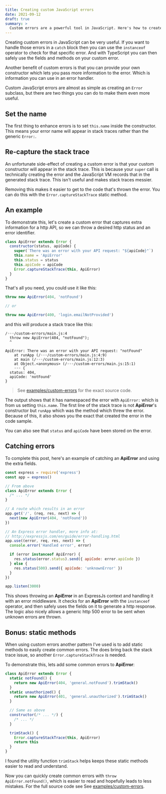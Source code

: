 ```yaml
---
title: Creating custom JavaScript errors
date: 2021-09-12
draft: true
summary: >
  Custom errors are a powerful tool in JavaScript. Here's how to create them with modern ES classes and static methods.
---
```


Creating custom errors in JavaScript can be very useful. If you want to handle those errors in a `catch` block then you can use the `instanceof` operator to check for that specific error. And with TypeScript you can then safely use the fields and methods on your custom error.

Another benefit of custom errors is that you can provide your own constructor which lets you pass more information to the error. Which is information you can use in an error handler.

Custom JavaScript errors are almost as simple as creating an `Error` subclass, but there are two things you can do to make them even more useful.

## Set the name

The first thing to enhance errors is to set `this.name` inside the constructor. This means your error name will appear in stack traces rather than the generic `Error:`.

## Re-capture the stack trace

An unfortunate side-effect of creating a custom error is that your custom constructor will appear in the stack trace. This is because your `super` call is technically creating the error and the JavaScript VM records that in the generated stack trace. This isn't useful and makes stack traces messier.

Removing this makes it easier to get to the code that's thrown the error. You can do this with the `Error.captureStackTrace` static method.

## An example

To demonstrate this, let's create a custom error that captures extra information for a http API, so we can throw a desired http status and an error identifier.

```js
class ApiError extends Error {
  constructor(status, apiCode) {
    super(`There was an error with your API request: "${apiCode}"`)
    this.name = 'ApiError'
    this.status = status
    this.apiCode = apiCode
    Error.captureStackTrace(this, ApiError)
  }
}
```

That's all you need, you could use it like this:

```js
throw new ApiError(404, 'notFound')

// or

throw new ApiError(400, 'login.emailNotProvided')
```

and this will produce a stack trace like this:

```
/◦◦◦/custom-errors/main.js:4
  throw new ApiError(404, "notFound");
  ^

ApiError: There was an error with your API request: "notFound"
    at runApp (/◦◦◦/custom-errors/main.js:4:9)
    at main (/◦◦◦/custom-errors/main.js:12:3)
    at Object.<anonymous> (/◦◦◦/custom-errors/main.js:15:1)
    ◦◦◦ {
  status: 404,
  apiCode: 'notFound'
}
```

> See [examples/custom-errors](https://github.com/robb-j/r0b-blog/tree/master/examples/custom-errors) for the exact source code.

The output shows that it has namespaced the error with `ApiError:` which is from us setting `this.name`.
The first line of the stack trace is not **ApiError**'s constructor but `runApp` which was the method which threw the error.
Because of this, it also shows you the exact that created the error in the code sample.

You can also see that `status` and `apiCode` have been stored on the error.

## Catching errors

To complete this post, here's an example of catching an **ApiError** and using the extra fields.

```js
const express = require('express')
const app = express()

// From above
class ApiError extends Error {
  /* ... */
}

// A route which results in an error
app.get('/', (req, res, next) => {
  next(new ApiError(404, 'notFound'))
})

// An Express error handler, more info at:
// http://expressjs.com/en/guide/error-handling.html
app.use((error, req, res, next) => {
  console.error('Handled error', error)

  if (error instanceof ApiError) {
    res.status(error.status).send({ apiCode: error.apiCode })
  } else {
    res.status(500).send({ apiCode: 'unknownError' })
  }
})

app.listen(3000)
```

This shows throwing an **ApiError** in an ExpressJs context and handling it with an error middleware.
It checks for an **ApiError** with the `instanceof` operator, and then safely uses the fields on it to generate a http response.
The logic also nicely allows a generic http 500 error to be sent when unknown errors are thrown.

## Bonus: static methods

When using custom errors another pattern I've used is to add static methods to easily create common errors. The does bring back the stack trace issue, so another `Error.captureStackTrace` is needed.

To demonstrate this, lets add some common errors to **ApiError**:

```js
class ApiError extends Error {
  static notFound() {
    return new ApiError(404, 'general.notFound').trimStack()
  }
  static unauthorized() {
    return new ApiError(401, 'general.unauthorized').trimStack()
  }

  // Same as above
  constructor(/* ... */) {
    /* ... */
  }

  trimStack() {
    Error.captureStackTrace(this, ApiError)
    return this
  }
}
```

I found the utility function `trimStack` helps keeps these static methods easier to read and understand.

Now you can quickly create common errors with `throw ApiError.notFound()`, which is easier to read and hopefully leads to less mistakes. For the full source code see See [examples/custom-errors](https://github.com/robb-j/r0b-blog/tree/master/examples/custom-errors).
